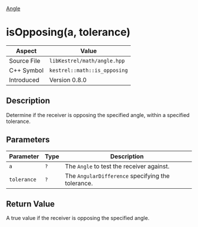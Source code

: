 [Angle](index)
# isOpposing(a, tolerance)
| Aspect | Value |
| --- | --- |
| Source File | `libKestrel/math/angle.hpp` |
| C++ Symbol | `kestrel::math::is_opposing` |
| Introduced | Version 0.8.0 |
## Description
Determine if the receiver is opposing the specified angle, within a specified tolerance.
## Parameters
| Parameter | Type | Description |
| --- | --- | --- |
| `a` | `?` | The `Angle` to test the receiver against. |
| `tolerance` | `?` | The `AngularDifference` specifying the tolerance. |
## Return Value
A true value if the receiver is opposing the specified angle.
